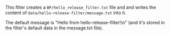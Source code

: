 This filter creates a `BP/hello_release_filter.txt` file and and writes the content of `data/hello-release-filter/message.txt` into it.

The default message is "Hello from hello-release-filter!\n" (and it's stored in the filter's default data in the message.txt file).
